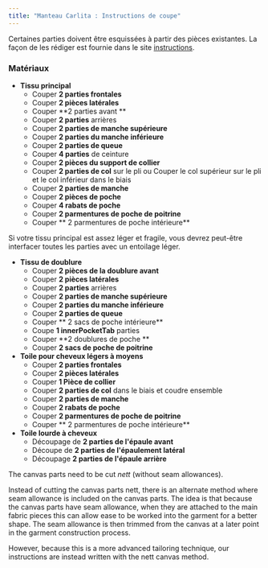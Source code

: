 ```yaml
---
title: "Manteau Carlita : Instructions de coupe"
---
```


<Note>

Certaines parties doivent être esquissées à partir des pièces existantes. La façon de les rédiger est fournie dans le site [instructions](/docs/designs/carlita/instructions).

</Note>

### Matériaux

- **Tissu principal**
  - Couper **2 parties frontales**
  - Couper **2 pièces latérales**
  - Couper **2 parties avant **
  - Couper **2 parties** arrières
  - Couper **2 parties de manche supérieure**
  - Couper **2 parties du manche inférieure**
  - Couper **2 parties de queue**
  - Couper **4 parties** de ceinture
  - Couper **2 pièces du support de collier**
  - Couper **2 parties de col** sur le pli ou Couper le col supérieur sur le pli et le col inférieur dans le biais
  - Couper **2 parties de manche**
  - Couper **2 pièces de poche**
  - Couper **4 rabats de poche**
  - Couper **2 parmentures de poche de poitrine**
  - Couper ** 2 parmentures de poche intérieure**

<Note>

Si votre tissu principal est assez léger et fragile, vous devrez peut-être interfacer toutes les parties avec un entoilage léger.

</Note>

- **Tissu de doublure**
  - Couper **2 pièces de la doublure avant**
  - Couper **2 pièces latérales**
  - Couper **2 parties** arrières
  - Couper **2 parties de manche supérieure**
  - Couper **2 parties du manche inférieure**
  - Couper **2 parties de queue**
  - Couper ** 2 sacs de poche intérieure**
  - Coupe **1 innerPocketTab** parties
  - Couper **2 doublures de poche **
  - Couper **2 sacs de poche de poitrine**
- **Toile pour cheveux légers à moyens**
  - Couper **2 parties frontales**
  - Couper **2 pièces latérales**
  - Couper **1 Pièce de collier**
  - Couper **2 parties de col** dans le biais et coudre ensemble
  - Couper **2 parties de manche**
  - Couper **2 rabats de poche**
  - Couper **2 parmentures de poche de poitrine**
  - Couper ** 2 parmentures de poche intérieure**
- **Toile lourde à cheveux**
  - Découpage de **2 parties de l'épaule avant**
  - Découpe de **2 parties de l'épaulement latéral**
  - Découpage **2 parties de l'épaule arrière**

<Note>

The canvas parts need to be cut _nett_ (without seam allowances).

</Note>

<Comment by="Benjamin F.">

Instead of cutting the canvas parts nett, there is an alternate
method where seam allowance is included on the canvas parts.
The idea is that because the canvas parts have seam allowance,
when they are attached to the main fabric pieces this can allow
ease to be worked into the garment for a better shape.
The seam allowance is then trimmed from the canvas at a later point
in the garment construction process.

However, because this is a more advanced tailoring technique,
our instructions are instead written with the nett canvas method.

</Comment>
